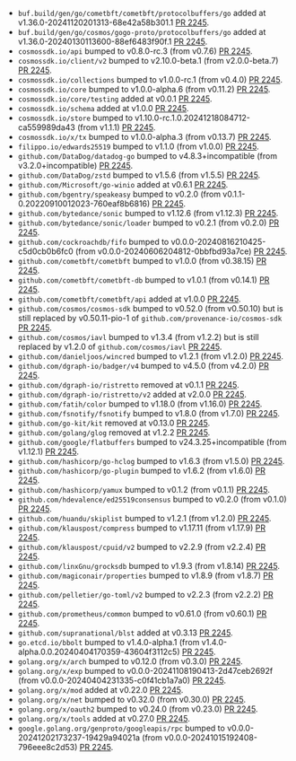 * `buf.build/gen/go/cometbft/cometbft/protocolbuffers/go` added at v1.36.0-20241120201313-68e42a58b301.1 [PR 2245](https://github.com/provenance-io/provenance/pull/2245).
* `buf.build/gen/go/cosmos/gogo-proto/protocolbuffers/go` added at v1.36.0-20240130113600-88ef6483f90f.1 [PR 2245](https://github.com/provenance-io/provenance/pull/2245).
* `cosmossdk.io/api` bumped to v0.8.0-rc.3 (from v0.7.6) [PR 2245](https://github.com/provenance-io/provenance/pull/2245).
* `cosmossdk.io/client/v2` bumped to v2.10.0-beta.1 (from v2.0.0-beta.7) [PR 2245](https://github.com/provenance-io/provenance/pull/2245).
* `cosmossdk.io/collections` bumped to v1.0.0-rc.1 (from v0.4.0) [PR 2245](https://github.com/provenance-io/provenance/pull/2245).
* `cosmossdk.io/core` bumped to v1.0.0-alpha.6 (from v0.11.2) [PR 2245](https://github.com/provenance-io/provenance/pull/2245).
* `cosmossdk.io/core/testing` added at v0.0.1 [PR 2245](https://github.com/provenance-io/provenance/pull/2245).
* `cosmossdk.io/schema` added at v1.0.0 [PR 2245](https://github.com/provenance-io/provenance/pull/2245).
* `cosmossdk.io/store` bumped to v1.10.0-rc.1.0.20241218084712-ca559989da43 (from v1.1.1) [PR 2245](https://github.com/provenance-io/provenance/pull/2245).
* `cosmossdk.io/x/tx` bumped to v1.0.0-alpha.3 (from v0.13.7) [PR 2245](https://github.com/provenance-io/provenance/pull/2245).
* `filippo.io/edwards25519` bumped to v1.1.0 (from v1.0.0) [PR 2245](https://github.com/provenance-io/provenance/pull/2245).
* `github.com/DataDog/datadog-go` bumped to v4.8.3+incompatible (from v3.2.0+incompatible) [PR 2245](https://github.com/provenance-io/provenance/pull/2245).
* `github.com/DataDog/zstd` bumped to v1.5.6 (from v1.5.5) [PR 2245](https://github.com/provenance-io/provenance/pull/2245).
* `github.com/Microsoft/go-winio` added at v0.6.1 [PR 2245](https://github.com/provenance-io/provenance/pull/2245).
* `github.com/bgentry/speakeasy` bumped to v0.2.0 (from v0.1.1-0.20220910012023-760eaf8b6816) [PR 2245](https://github.com/provenance-io/provenance/pull/2245).
* `github.com/bytedance/sonic` bumped to v1.12.6 (from v1.12.3) [PR 2245](https://github.com/provenance-io/provenance/pull/2245).
* `github.com/bytedance/sonic/loader` bumped to v0.2.1 (from v0.2.0) [PR 2245](https://github.com/provenance-io/provenance/pull/2245).
* `github.com/cockroachdb/fifo` bumped to v0.0.0-20240816210425-c5d0cb0b6fc0 (from v0.0.0-20240606204812-0bbfbd93a7ce) [PR 2245](https://github.com/provenance-io/provenance/pull/2245).
* `github.com/cometbft/cometbft` bumped to v1.0.0 (from v0.38.15) [PR 2245](https://github.com/provenance-io/provenance/pull/2245).
* `github.com/cometbft/cometbft-db` bumped to v1.0.1 (from v0.14.1) [PR 2245](https://github.com/provenance-io/provenance/pull/2245).
* `github.com/cometbft/cometbft/api` added at v1.0.0 [PR 2245](https://github.com/provenance-io/provenance/pull/2245).
* `github.com/cosmos/cosmos-sdk` bumped to v0.52.0 (from v0.50.10) but is still replaced by v0.50.11-pio-1 of `github.com/provenance-io/cosmos-sdk` [PR 2245](https://github.com/provenance-io/provenance/pull/2245).
* `github.com/cosmos/iavl` bumped to v1.3.4 (from v1.2.2) but is still replaced by v1.2.0 of `github.com/cosmos/iavl` [PR 2245](https://github.com/provenance-io/provenance/pull/2245).
* `github.com/danieljoos/wincred` bumped to v1.2.1 (from v1.2.0) [PR 2245](https://github.com/provenance-io/provenance/pull/2245).
* `github.com/dgraph-io/badger/v4` bumped to v4.5.0 (from v4.2.0) [PR 2245](https://github.com/provenance-io/provenance/pull/2245).
* `github.com/dgraph-io/ristretto` removed at v0.1.1 [PR 2245](https://github.com/provenance-io/provenance/pull/2245).
* `github.com/dgraph-io/ristretto/v2` added at v2.0.0 [PR 2245](https://github.com/provenance-io/provenance/pull/2245).
* `github.com/fatih/color` bumped to v1.18.0 (from v1.16.0) [PR 2245](https://github.com/provenance-io/provenance/pull/2245).
* `github.com/fsnotify/fsnotify` bumped to v1.8.0 (from v1.7.0) [PR 2245](https://github.com/provenance-io/provenance/pull/2245).
* `github.com/go-kit/kit` removed at v0.13.0 [PR 2245](https://github.com/provenance-io/provenance/pull/2245).
* `github.com/golang/glog` removed at v1.2.2 [PR 2245](https://github.com/provenance-io/provenance/pull/2245).
* `github.com/google/flatbuffers` bumped to v24.3.25+incompatible (from v1.12.1) [PR 2245](https://github.com/provenance-io/provenance/pull/2245).
* `github.com/hashicorp/go-hclog` bumped to v1.6.3 (from v1.5.0) [PR 2245](https://github.com/provenance-io/provenance/pull/2245).
* `github.com/hashicorp/go-plugin` bumped to v1.6.2 (from v1.6.0) [PR 2245](https://github.com/provenance-io/provenance/pull/2245).
* `github.com/hashicorp/yamux` bumped to v0.1.2 (from v0.1.1) [PR 2245](https://github.com/provenance-io/provenance/pull/2245).
* `github.com/hdevalence/ed25519consensus` bumped to v0.2.0 (from v0.1.0) [PR 2245](https://github.com/provenance-io/provenance/pull/2245).
* `github.com/huandu/skiplist` bumped to v1.2.1 (from v1.2.0) [PR 2245](https://github.com/provenance-io/provenance/pull/2245).
* `github.com/klauspost/compress` bumped to v1.17.11 (from v1.17.9) [PR 2245](https://github.com/provenance-io/provenance/pull/2245).
* `github.com/klauspost/cpuid/v2` bumped to v2.2.9 (from v2.2.4) [PR 2245](https://github.com/provenance-io/provenance/pull/2245).
* `github.com/linxGnu/grocksdb` bumped to v1.9.3 (from v1.8.14) [PR 2245](https://github.com/provenance-io/provenance/pull/2245).
* `github.com/magiconair/properties` bumped to v1.8.9 (from v1.8.7) [PR 2245](https://github.com/provenance-io/provenance/pull/2245).
* `github.com/pelletier/go-toml/v2` bumped to v2.2.3 (from v2.2.2) [PR 2245](https://github.com/provenance-io/provenance/pull/2245).
* `github.com/prometheus/common` bumped to v0.61.0 (from v0.60.1) [PR 2245](https://github.com/provenance-io/provenance/pull/2245).
* `github.com/supranational/blst` added at v0.3.13 [PR 2245](https://github.com/provenance-io/provenance/pull/2245).
* `go.etcd.io/bbolt` bumped to v1.4.0-alpha.1 (from v1.4.0-alpha.0.0.20240404170359-43604f3112c5) [PR 2245](https://github.com/provenance-io/provenance/pull/2245).
* `golang.org/x/arch` bumped to v0.12.0 (from v0.3.0) [PR 2245](https://github.com/provenance-io/provenance/pull/2245).
* `golang.org/x/exp` bumped to v0.0.0-20241108190413-2d47ceb2692f (from v0.0.0-20240404231335-c0f41cb1a7a0) [PR 2245](https://github.com/provenance-io/provenance/pull/2245).
* `golang.org/x/mod` added at v0.22.0 [PR 2245](https://github.com/provenance-io/provenance/pull/2245).
* `golang.org/x/net` bumped to v0.32.0 (from v0.30.0) [PR 2245](https://github.com/provenance-io/provenance/pull/2245).
* `golang.org/x/oauth2` bumped to v0.24.0 (from v0.23.0) [PR 2245](https://github.com/provenance-io/provenance/pull/2245).
* `golang.org/x/tools` added at v0.27.0 [PR 2245](https://github.com/provenance-io/provenance/pull/2245).
* `google.golang.org/genproto/googleapis/rpc` bumped to v0.0.0-20241202173237-19429a94021a (from v0.0.0-20241015192408-796eee8c2d53) [PR 2245](https://github.com/provenance-io/provenance/pull/2245).
